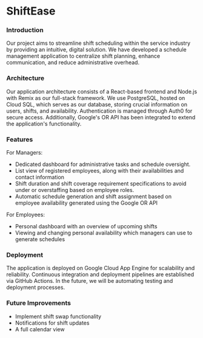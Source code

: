 # ShiftEase
### Introduction
Our project aims to streamline shift scheduling within the service industry by providing an intuitive, digital solution. 
We have developed a schedule management application to centralize shift planning, enhance communication, and reduce administrative overhead.

### Architecture
Our application architecture consists of a React-based frontend and Node.js with Remix as our full-stack framework. 
We use PostgreSQL, hosted on Cloud SQL, which serves as our database, storing crucial information on users, shifts, and availability. Authentication is managed through Auth0 for secure access. 
Additionally, Google's OR API has been integrated to extend the application's functionality.

### Features
For Managers:
- Dedicated dashboard for administrative tasks and schedule oversight.
- List view of registered employees, along with their availabilities and contact information
- Shift duration and shift coverage requirement specifications to avoid under or overstaffing based on employee roles.
- Automatic schedule generation and shift assignment based on employee availability generated using the Google OR API

For Employees:
- Personal dashboard with an overview of upcoming shifts
- Viewing and changing personal availability which managers can use to generate schedules

### Deployment
The application is deployed on Google Cloud App Engine for scalability and reliability. Continuous integration and deployment pipelines are established via GitHub Actions. In the future, we will be automating testing and deployment processes.

### Future Improvements
- Implement shift swap functionality
- Notifications for shift updates
- A full calendar view
